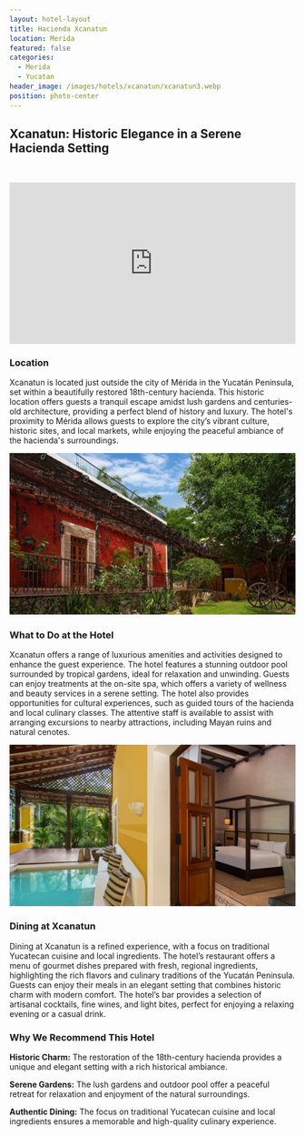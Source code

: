 ```yaml
---
layout: hotel-layout
title: Hacienda Xcanatun
location: Merida
featured: false
categories:
  - Merida
  - Yucatan
header_image: /images/hotels/xcanatun/xcanatun3.webp
position: photo-center
---
```

## Xcanatun: Historic Elegance in a Serene Hacienda Setting

&nbsp;

<style>.embed-container { position: relative; padding-bottom: 56.25%; height: 0; overflow: hidden; max-width: 100%; } .embed-container iframe, .embed-container object, .embed-container embed { position: absolute; top: 0; left: 0; width: 100%; height: 100%; }</style>

<div class="embed-container"><iframe src="https://www.youtube.com/embed/BMVq5whu-xQ" frameborder="0" allowfullscreen=""></iframe></div>

### Location

Xcanatun is located just outside the city of Mérida in the Yucatán Peninsula, set within a beautifully restored 18th-century hacienda. This historic location offers guests a tranquil escape amidst lush gardens and centuries-old architecture, providing a perfect blend of history and luxury. The hotel's proximity to Mérida allows guests to explore the city’s vibrant culture, historic sites, and local markets, while enjoying the peaceful ambiance of the hacienda's surroundings.

![](/images/hotels/xcanatun/xcanatun1.webp)

### What to Do at the Hotel

Xcanatun offers a range of luxurious amenities and activities designed to enhance the guest experience. The hotel features a stunning outdoor pool surrounded by tropical gardens, ideal for relaxation and unwinding. Guests can enjoy treatments at the on-site spa, which offers a variety of wellness and beauty services in a serene setting. The hotel also provides opportunities for cultural experiences, such as guided tours of the hacienda and local culinary classes. The attentive staff is available to assist with arranging excursions to nearby attractions, including Mayan ruins and natural cenotes.

![](/images/hotels/xcanatun/xcanatun5.webp)

### Dining at Xcanatun

Dining at Xcanatun is a refined experience, with a focus on traditional Yucatecan cuisine and local ingredients. The hotel’s restaurant offers a menu of gourmet dishes prepared with fresh, regional ingredients, highlighting the rich flavors and culinary traditions of the Yucatán Peninsula. Guests can enjoy their meals in an elegant setting that combines historic charm with modern comfort. The hotel’s bar provides a selection of artisanal cocktails, fine wines, and light bites, perfect for enjoying a relaxing evening or a casual drink.

### Why We Recommend This Hotel

**Historic Charm:** The restoration of the 18th-century hacienda provides a unique and elegant setting with a rich historical ambiance.&nbsp;

**Serene Gardens:** The lush gardens and outdoor pool offer a peaceful retreat for relaxation and enjoyment of the natural surroundings.&nbsp;

**Authentic Dining:** The focus on traditional Yucatecan cuisine and local ingredients ensures a memorable and high-quality culinary experience.&nbsp;

